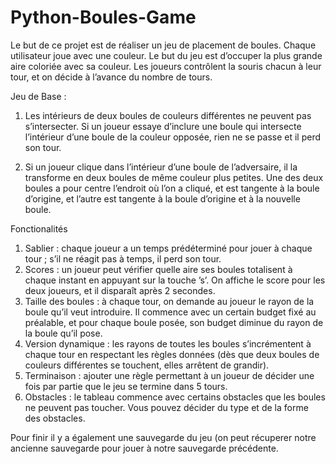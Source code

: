 # Python-Boules-Game

Le but de ce projet est de réaliser un jeu de placement de boules. Chaque utilisateur joue
avec une couleur. Le but du jeu est d’occuper la plus grande aire coloriée avec sa couleur. Les
joueurs contrôlent la souris chacun à leur tour, et on décide à l’avance du nombre de tours.

Jeu de Base : 

1) Les intérieurs de deux boules de couleurs différentes ne peuvent pas s’intersecter. Si
un joueur essaye d’inclure une boule qui intersecte l’intérieur d’une boule de la couleur
opposée, rien ne se passe et il perd son tour.

2) Si un joueur clique dans l’intérieur d’une boule de l’adversaire, il la transforme en deux
boules de même couleur plus petites. Une des deux boules a pour centre l’endroit où l’on
a cliqué, et est tangente à la boule d’origine, et l’autre est tangente à la boule d’origine et
à la nouvelle boule. 

Fonctionalités 

1. Sablier : chaque joueur a un temps prédéterminé pour jouer à chaque tour ; s’il ne réagit
pas à temps, il perd son tour.
2. Scores : un joueur peut vérifier quelle aire ses boules totalisent à chaque instant en
appuyant sur la touche ’s’. On affiche le score pour les deux joueurs, et il disparaît après
2 secondes.
3. Taille des boules : à chaque tour, on demande au joueur le rayon de la boule qu’il veut
introduire. Il commence avec un certain budget fixé au préalable, et pour chaque boule
posée, son budget diminue du rayon de la boule qu’il pose.
4. Version dynamique : les rayons de toutes les boules s’incrémentent à chaque tour en
respectant les règles données (dès que deux boules de couleurs différentes se touchent,
elles arrêtent de grandir).
5. Terminaison : ajouter une règle permettant à un joueur de décider une fois par partie
que le jeu se termine dans 5 tours.
6. Obstacles : le tableau commence avec certains obstacles que les boules ne peuvent pas
toucher. Vous pouvez décider du type et de la forme des obstacles.

Pour finir il y a également une sauvegarde du jeu (on peut récuperer notre ancienne sauvegarde pour 
jouer à notre sauvegarde précédente.
